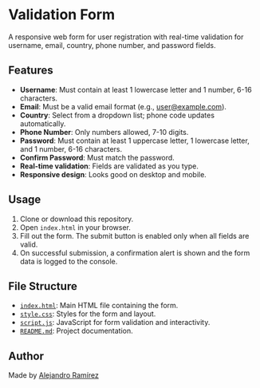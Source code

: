 # Validation Form

A responsive web form for user registration with real-time validation for username, email, country, phone number, and password fields.

## Features

- **Username**: Must contain at least 1 lowercase letter and 1 number, 6-16 characters.
- **Email**: Must be a valid email format (e.g., user@example.com).
- **Country**: Select from a dropdown list; phone code updates automatically.
- **Phone Number**: Only numbers allowed, 7-10 digits.
- **Password**: Must contain at least 1 uppercase letter, 1 lowercase letter, and 1 number, 6-16 characters.
- **Confirm Password**: Must match the password.
- **Real-time validation**: Fields are validated as you type.
- **Responsive design**: Looks good on desktop and mobile.

## Usage

1. Clone or download this repository.
2. Open `index.html` in your browser.
3. Fill out the form. The submit button is enabled only when all fields are valid.
4. On successful submission, a confirmation alert is shown and the form data is logged to the console.

## File Structure

- [`index.html`](index.html): Main HTML file containing the form.
- [`style.css`](style.css): Styles for the form and layout.
- [`script.js`](script.js): JavaScript for form validation and interactivity.
- [`README.md`](README.md): Project documentation.

## Author
Made by [Alejandro Ramírez](https://github.com/alejandrordeveloper)